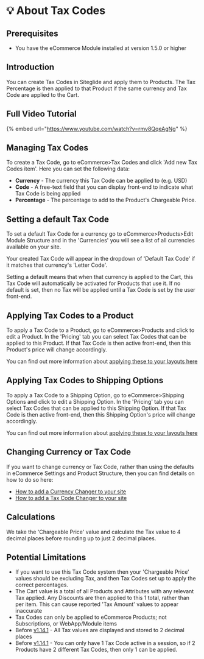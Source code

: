 # 💡 About Tax Codes

## Prerequisites

* You have the eCommerce Module installed at version 1.5.0 or higher

## Introduction

You can create Tax Codes in Siteglide and apply them to Products. The Tax Percentage is then applied to that Product if the same currency and Tax Code are applied to the Cart.

## Full Video Tutorial

{% embed url="https://www.youtube.com/watch?v=rmv8QqeAgNg" %}

## Managing Tax Codes

To create a Tax Code, go to eCommerce>Tax Codes and click 'Add new Tax Codes item'. Here you can set the following data:

* **Currency** - The currency this Tax Code can be applied to (e.g. USD)
* **Code** - A free-text field that you can display front-end to indicate what Tax Code is being applied
* **Percentage** - The percentage to add to the Product's Chargeable Price.

## Setting a default Tax Code

To set a default Tax Code for a currency go to eCommerce>Products>Edit Module Structure and in the 'Currencies' you will see a list of all currencies available on your site.

Your created Tax Code will appear in the dropdown of 'Default Tax Code' if it matches that currency's 'Letter Code'.

Setting a default means that when that currency is applied to the Cart, this Tax Code will automatically be activated for Products that use it. If no default is set, then no Tax will be applied until a Tax Code is set by the user front-end.

## Applying Tax Codes to a Product

To apply a Tax Code to a Product, go to eCommerce>Products and click to edit a Product. In the 'Pricing' tab you can select Tax Codes that can be applied to this Product. If that Tax Code is then active front-end, then this Product's price will change accordingly.

You can find out more information about [applying these to your layouts here](../../../ecommerce/get-started-ecommerce/cart-checkout-and-quotes/cart/cart-layouts.md)

## Applying Tax Codes to Shipping Options

To apply a Tax Code to a Shipping Option, go to eCommerce>Shipping Options and click to edit a Shipping Option. In the 'Pricing' tab you can select Tax Codes that can be applied to this Shipping Option. If that Tax Code is then active front-end, then this Shipping Option's price will change accordingly.

You can find out more information about [applying these to your layouts here](../../../ecommerce/get-started-ecommerce/cart-checkout-and-quotes/cart/cart-layouts.md)

## Changing Currency or Tax Code

If you want to change currency or Tax Code, rather than using the defaults in eCommerce Settings and Product Structure, then you can find details on how to do so here:

* [How to add a Currency Changer to your site](../../../ecommerce/get-started-ecommerce/introduction-2/currency-changer.md)
* [How to add a Tax Code Changer to your site](../../../ecommerce/get-started-ecommerce/introduction-2/tax-changer.md)

## Calculations

We take the 'Chargeable Price' value and calculate the Tax value to 4 decimal places before rounding up to just 2 decimal places.

## Potential Limitations

* If you want to use this Tax Code system then your 'Chargeable Price' values should be excluding Tax, and then Tax Codes set up to apply the correct percentages.
* The Cart value is a total of all Products and Attributes with any relevant Tax applied. Any Discounts are then applied to this 1 total, rather than per item. This can cause reported 'Tax Amount' values to appear inaccurate
* Tax Codes can only be applied to eCommerce Products; not Subscriptions, or WebApp/Module items
* Before [v1.14.1](../../../developer-tools/release-notes/module-ecommerce-changelog.md#id-1.14.1-15th-march-2024) - All Tax values are displayed and stored to 2 decimal places
* Before [v1.14.1](../../../developer-tools/release-notes/module-ecommerce-changelog.md#id-1.14.1-15th-march-2024) - You can only have 1 Tax Code active in a session, so if 2 Products have 2 different Tax Codes, then only 1 can be applied.

